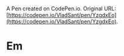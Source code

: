 # 

A Pen created on CodePen.io. Original URL: [https://codepen.io/VladSant/pen/YzgdxEo](https://codepen.io/VladSant/pen/YzgdxEo).

# Em
